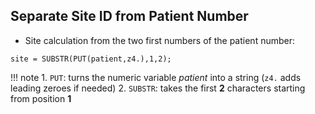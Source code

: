 ## Separate Site ID from Patient Number

* Site calculation from the two first numbers of the patient number:

```
site = SUBSTR(PUT(patient,z4.),1,2);
```

!!! note
    1. `PUT`: turns the numeric variable *patient* into a string (`z4.` adds leading zeroes if needed)
    2. `SUBSTR`: takes the first **2** characters starting from position **1**
